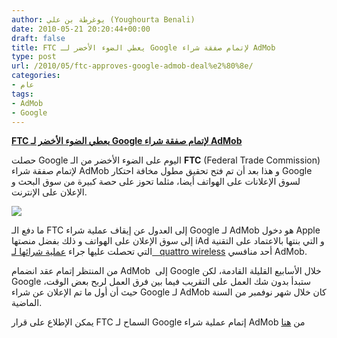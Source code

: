 ```yaml
---
author: يوغرطة بن علي (Youghourta Benali)
date: 2010-05-21 20:20:44+00:00
draft: false
title: FTC يعطي الضوء الأخضر لـ Google لإتمام صفقة شراء AdMob
type: post
url: /2010/05/ftc-approves-google-admob-deal%e2%80%8e/
categories:
- عام
tags:
- AdMob
- Google
---
```


[**FTC يعطي الضوء الأخضر لـ Google لإتمام صفقة شراء AdMob**](http://www.it-scoop.com/2010/05/FTC-approves-Google-AdMob-deal‎)


حصلت Google اليوم على الضوء الأخضر من الـ **FTC** (Federal Trade Commission) لإتمام صفقة شراء AdMob و هذا بعد أن تم فتح تحقيق مطول مخافة احتكار Google لسوق الإعلانات على الهواتف أيضا، مثلما تحوز على حصة كبيرة من سوق البحث و الإعلان على الإنترنت.

[![](http://www.it-scoop.com/wp-content/uploads/2010/05/Google-Admob.jpg)
](http://www.it-scoop.com/2010/05/FTC-approves-Google-AdMob-deal‎)

ما دفع الـ FTC إلى العدول عن إيقاف عملية شراء Google لـ AdMob هو دخول Apple إلى سوق الإعلان على الهواتف و ذلك بفضل منصتها iAd و التي بنتها بالاعتماد على التقنية التي تحصلت عليها جراء [عملية شرائها لـ   quattro wireless](../../../../../2010/01/apple-%D8%AA%D8%B6%D8%B9-%D9%8A%D8%AF%D9%87%D8%A7-%D8%B9%D9%84%D9%89-quattro-wireless-%D9%85%D9%86%D8%A7%D9%81%D8%B3-admob-%D8%A7%D9%84%D8%B0%D9%8A-%D8%A7%D8%B4%D8%AA%D8%B1%D8%AA%D9%87-google-%D8%B3/) أحد منافسي AdMob.

من المنتظر إتمام عقد انضمام AdMob  إلى Google خلال الأسابيع القليلة القادمة، لكن Google ستبدأ بدون شك العمل على التقريب فيما بين فرق العمل لربح بعض الوقت، حيث أن أول ما تم الإعلان عن شراء Google لـ AdMob كان خلال شهر نوفمبر من السنة الماضية.

يمكن الإطلاع على قرار FTC السماح لـ Google إتمام عملية شراء AdMob من [هنا](http://www.ftc.gov/opa/2010/05/ggladmob.shtm)
